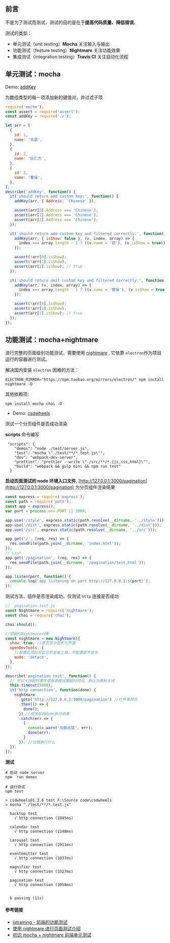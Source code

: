 ## 前言

不是为了测试而测试，测试的目的是在于**提高代码质量、降低错误**。

测试的类型：

-   单元测试（unit testing）**Mocha** 关注输入与输出
-   功能测试（feature testing）**Nightmare** 关注功能效果
-   集成测试（integration testing）**Travis CI** 关注自动化流程

## 单元测试：mocha

Demo: [addKey](https://github.com/yanyue404/addKey)

为数组类型的每一项添加新的键值对，并过滤子项

```js
require('mocha');
const assert = require('assert');
const addKey = require('./');

let arr = [
  {
    id: 1,
    name: '亚瑟',
  },
  {
    id: 2,
    name: '狄仁杰',
  },
  {
    id: 3,
    name: '曹操',
  },
];
describe('addKey', function() {
  it('should return add custom key:', function() {
    addKey(arr, { Address: 'Chinese' });

    assert(arr[0].Address === 'Chinese');
    assert(arr[1].Address === 'Chinese');
    assert(arr[2].Address === 'Chinese');
  });

  it('should return add custom key and filtered correctly:', function() {
    addKey(arr, { isShow: false }, (v, index, array) => {
      index === array.length - 1 ? ((v.name = '铠'), (v.isShow = true)) : '';
    });

    assert(!arr[0].isShow);
    assert(!arr[1].isShow);
    assert(arr[2].isShow); // true
  });

  it('should return omit custom key and filtered correctly:', function() {
    addKey(arr, (v, index, array) => {
      index === array.length - 1 ? ((v.name = '曹操'), (v.isShow = true)) : '';
    });

    assert(!arr[0].isShow);
    assert(!arr[1].isShow);
    assert(arr[2].isShow); // true
  });
});
```

## 功能测试：mocha+nightmare

进行完整的页面级别功能测试，需要使用 [nightmare](https://github.com/segmentio/nightmare) , 它依靠 `electron`作为项目运行的容器进行测试。

解决国内安装 `electron` 困难的方法：

```shell
ELECTRON_MIRROR="https://npm.taobao.org/mirrors/electron/" npm install nightmare -D
```

其他依赖项:

```shell
npm install mocha chai -D
```

-   Demo: [csdwheels](https://github.com/yanyue404/csdwheels)

测试一个分页组件是否成功渲染

**scripts** 命令编写

     "scripts": {
        "demos": "node ./test/server.js",
        "test": "mocha \"./test/**/*.test.js\"",
        "dev": "webpack-dev-server",
        "prettier": "prettier --write \"./src/**/*.{js,css,html}\"",
        "build": "webpack && gulp mini && npm run test"
      }
    

**启动页面测试的 node 环境入口文件**, [http://127.0.0.1:3000/pagination](http://127.0.0.1:3000/pagination) 为分页组件渲染结果

```js
const express = require('express');
const path = require('path');
const app = express();
var port = process.env.PORT || 3000;

app.use('/style', express.static(path.resolve(__dirname, '../style')));
app.use('/dist', express.static(path.resolve(__dirname, '../dist')));
app.use('/src', express.static(path.resolve(__dirname, '../src')));

app.get('/', (req, res) => {
  res.sendFile(path.join(__dirname, 'index.html'));
});
// List
app.get('/pagination', (req, res) => {
  res.sendFile(path.join(__dirname, '/pagination/test.html'));
});

app.listen(port, function() {
  console.log(`app listening on port http://127.0.0.1:${port}`);
});
```

测试方法，组件是否渲染成功，仅测试 `http` 连接是否成功

```js
//  pagination.test.js
const Nightmare = require('nightmare');
const chai = require('chai');

chai.should();

//初始化Nightmare对象
const nightmare = new Nightmare({
  show: true, //是否显示图形化界面
  openDevTools: {
    //配置此项后可显示开发者工具，不配置即不显示
    mode: 'detach',
  },
});

describe('pagination test', function() {
  // 可以关闭超时事件或者直接设置超时时间，默认为两秒关闭
  this.timeout(5000);
  it('http connection', function(done) {
    nightmare
      .goto('http://127.0.0.1:3000/pagination') //打开某网页
      .then(() => {
        done();
      }) //成功后调done执行结果
      .catch(err => {
        {
          console.warn('加载出错', err);
          done(err);
        }
      }); //出错执行什么
  });
});
```

**测试**

```shell
# 启动 node server
npm  run demos

# 运行测试
npm test

> csdwheels@1.3.6 test F:\Source code\csdwheels
> mocha "./test/**/*.test.js"

  backtop test
    √ http connection (1045ms)

  calendar test
    √ http connection (1148ms)

  carousel test
    √ http connection (2911ms)

  eventemitter test
    √ http connection (1037ms)

  magnifier test
    √ http connection (3327ms)

  pagination test
    √ http connection (1058ms)


  6 passing (11s)
```

#### 参考链接

-   [jstraining - 前端的功能测试](https://github.com/ruanyf/jstraining/tree/master/demos#nightmare)
-   [使用 nightmare 进行页面测试介绍](https://1024.page/2016/web/how-to-use-nightmare-for-web-page-test)
-   [初识 mocha + nightmare 前端单元测试](https://zhuanlan.zhihu.com/p/43660578)